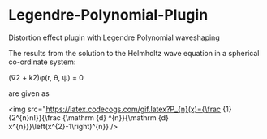 # Legendre-Polynomial-Plugin
Distortion effect plugin with Legendre Polynomial waveshaping

The results from the solution to the Helmholtz wave equation in a spherical co-ordinate system:

(∇2 + k2)φ(r, θ, ψ) = 0

are given as 


<img src="https://latex.codecogs.com/gif.latex?P_{n}(x)={\frac {1}{2^{n}n!}}{\frac {\mathrm {d} ^{n}}{\mathrm {d} x^{n}}}\left(x^{2}-1\right)^{n}\} />


